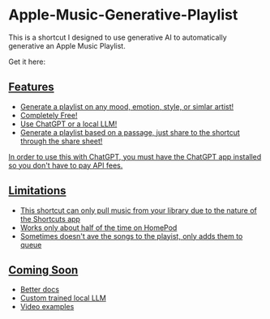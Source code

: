 # Apple-Music-Generative-Playlist
This is a shortcut I designed to use generative AI to automatically generative an Apple Music Playlist. 

Get it here: <a href=https://www.icloud.com/shortcuts/e83989456f3d436392dc25b438269c22>

## Features 
- Generate a playlist on any mood, emotion, style, or simlar artist!
- Completely Free!
- Use ChatGPT or a local LLM!
- Generate a playlist based on a passage, just share to the shortcut through the share sheet!

In order to use this with ChatGPT, you must have the ChatGPT app installed so you don't have to pay API fees. 

## Limitations
- This shortcut can only pull music from your library due to the nature of the Shortcuts app
- Works only about half of the time on HomePod
- Sometimes doesn't ave the songs to the playist, only adds them to queue

## Coming Soon
- Better docs
- Custom trained local LLM
- Video examples 


